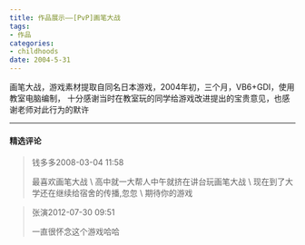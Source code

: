 ```yaml
---
title: 作品展示——[PvP]画笔大战
tags:
- 作品
categories:
- childhoods
date: 2004-5-31
---
```


画笔大战，游戏素材提取自同名日本游戏，2004年初，三个月，VB6+GDI，使用教室电脑编制，
十分感谢当时在教室玩的同学给游戏改进提出的宝贵意见，也感谢老师对此行为的默许

---
#### 精选评论

> 钱多多2008-03-04 11:58
>
> 最喜欢画笔大战
> \\
> 高中就一大帮人中午就挤在讲台玩画笔大战
> \\
> 现在到了大学还在继续给宿舍的传播,忽忽
> \\
> 期待你的游戏

> 张演2012-07-30 09:51
>
> 一直很怀念这个游戏哈哈

